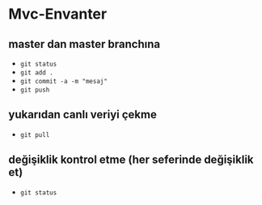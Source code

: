 # Mvc-Envanter

## master dan master branchına
- `git status`
- `git add .`
- `git commit -a -m "mesaj"`
- `git push`

## yukarıdan canlı veriyi çekme
- `git pull`

## değişiklik kontrol etme (her seferinde değişiklik et)
- `git status`
